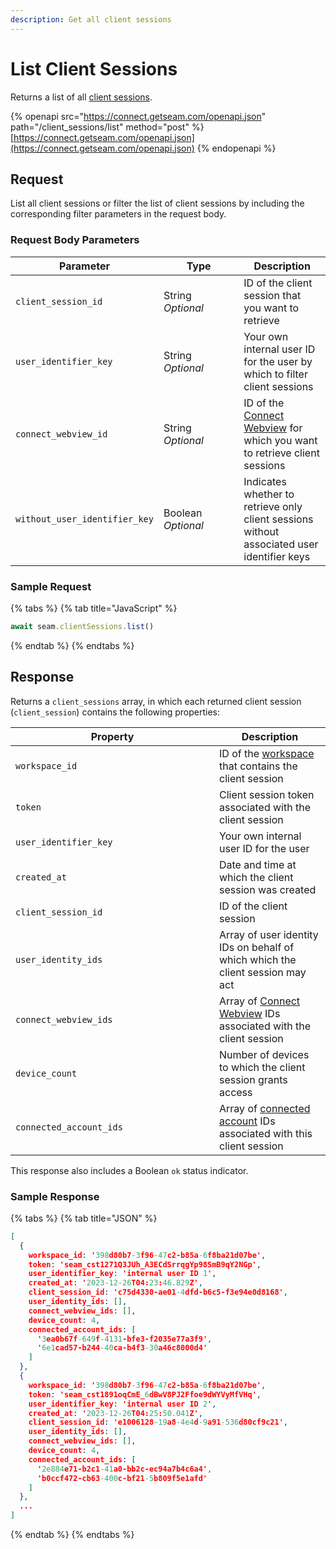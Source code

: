 ```yaml
---
description: Get all client sessions
---
```


# List Client Sessions

Returns a list of all [client sessions](../../core-concepts/authentication/client-session-tokens/).

{% openapi src="https://connect.getseam.com/openapi.json" path="/client_sessions/list" method="post" %}
[https://connect.getseam.com/openapi.json](https://connect.getseam.com/openapi.json)
{% endopenapi %}

## Request

List all client sessions or filter the list of client sessions by including the corresponding filter parameters in the request body.

### Request Body Parameters

<table><thead><tr><th>Parameter</th><th width="112.33333333333331">Type</th><th>Description</th></tr></thead><tbody><tr><td><code>client_session_id</code></td><td>String<br><em>Optional</em></td><td>ID of the client session that you want to retrieve</td></tr><tr><td><code>user_identifier_key</code></td><td>String<br><em>Optional</em></td><td>Your own internal user ID for the user by which to filter client sessions</td></tr><tr><td><code>connect_webview_id</code></td><td>String<br><em>Optional</em></td><td>ID of the <a href="../../core-concepts/connect-webviews/">Connect Webview</a> for which you want to retrieve client sessions</td></tr><tr><td><code>without_user_identifier_key</code></td><td>Boolean<br><em>Optional</em></td><td>Indicates whether to retrieve only client sessions without associated user identifier keys</td></tr></tbody></table>

### Sample Request

{% tabs %}
{% tab title="JavaScript" %}
```javascript
await seam.clientSessions.list()
```
{% endtab %}
{% endtabs %}

## Response

Returns a `client_sessions` array, in which each returned client session (`client_session`) contains the following properties:

<table><thead><tr><th width="310">Property</th><th>Description</th></tr></thead><tbody><tr><td><code>workspace_id</code></td><td>ID of the <a href="../../core-concepts/workspaces/">workspace</a> that contains the client session</td></tr><tr><td><code>token</code></td><td>Client session token associated with the client session</td></tr><tr><td><code>user_identifier_key</code></td><td>Your own internal user ID for the user</td></tr><tr><td><code>created_at</code></td><td>Date and time at which the client session was created</td></tr><tr><td><code>client_session_id</code></td><td>ID of the client session</td></tr><tr><td><code>user_identity_ids</code></td><td>Array of user identity IDs on behalf of which which the client session may act</td></tr><tr><td><code>connect_webview_ids</code></td><td>Array of <a href="../../core-concepts/connect-webviews/">Connect Webview</a> IDs associated with the client session</td></tr><tr><td><code>device_count</code></td><td>Number of devices to which the client session grants access</td></tr><tr><td><code>connected_account_ids</code></td><td>Array of <a href="../connected_accounts/">connected account</a> IDs associated with this client session</td></tr></tbody></table>

This response also includes a Boolean `ok` status indicator.

### Sample Response

{% tabs %}
{% tab title="JSON" %}
```json
[
  {
    workspace_id: '398d80b7-3f96-47c2-b85a-6f8ba21d07be',
    token: 'seam_cst1271Q3JUh_A3ECdSrrqgYp98SmB9qY2NGp',
    user_identifier_key: 'internal user ID 1',
    created_at: '2023-12-26T04:23:46.829Z',
    client_session_id: 'c75d4330-ae01-4dfd-b6c5-f3e94e0d8168',
    user_identity_ids: [],
    connect_webview_ids: [],
    device_count: 4,
    connected_account_ids: [
      '3ea0b67f-649f-4131-bfe3-f2035e77a3f9',
      '6e1cad57-b244-40ca-b4f3-30a46c8000d4'
    ]
  },
  {
    workspace_id: '398d80b7-3f96-47c2-b85a-6f8ba21d07be',
    token: 'seam_cst1891oqCmE_6dBwV8PJ2Ffoe9dWYVyMfVHq',
    user_identifier_key: 'internal user ID 2',
    created_at: '2023-12-26T04:25:50.041Z',
    client_session_id: 'e1006128-19a8-4e4d-9a91-536d80cf9c21',
    user_identity_ids: [],
    connect_webview_ids: [],
    device_count: 4,
    connected_account_ids: [
      '2e884e71-b2c1-41a0-bb2c-ec94a7b4c6a4',
      'b0ccf472-cb63-400c-bf21-5b809f5e1afd'
    ]
  },
  ...
]
```
{% endtab %}
{% endtabs %}
